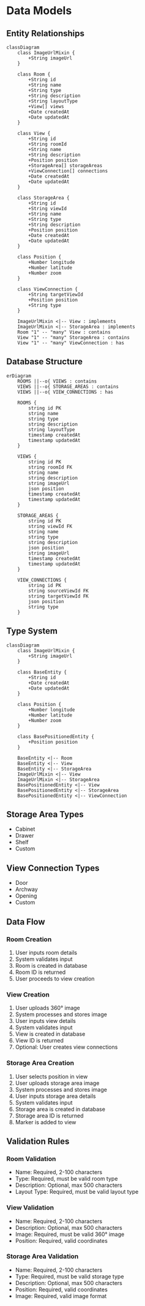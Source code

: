 # Data Models

## Entity Relationships

```mermaid
classDiagram
    class ImageUrlMixin {
        +String imageUrl
    }

    class Room {
        +String id
        +String name
        +String type
        +String description
        +String layoutType
        +View[] views
        +Date createdAt
        +Date updatedAt
    }

    class View {
        +String id
        +String roomId
        +String name
        +String description
        +Position position
        +StorageArea[] storageAreas
        +ViewConnection[] connections
        +Date createdAt
        +Date updatedAt
    }

    class StorageArea {
        +String id
        +String viewId
        +String name
        +String type
        +String description
        +Position position
        +Date createdAt
        +Date updatedAt
    }

    class Position {
        +Number longitude
        +Number latitude
        +Number zoom
    }

    class ViewConnection {
        +String targetViewId
        +Position position
        +String type
    }

    ImageUrlMixin <|-- View : implements
    ImageUrlMixin <|-- StorageArea : implements
    Room "1" -- "many" View : contains
    View "1" -- "many" StorageArea : contains
    View "1" -- "many" ViewConnection : has
```

## Database Structure

```mermaid
erDiagram
    ROOMS ||--o{ VIEWS : contains
    VIEWS ||--o{ STORAGE_AREAS : contains
    VIEWS ||--o{ VIEW_CONNECTIONS : has

    ROOMS {
        string id PK
        string name
        string type
        string description
        string layoutType
        timestamp createdAt
        timestamp updatedAt
    }

    VIEWS {
        string id PK
        string roomId FK
        string name
        string description
        string imageUrl
        json position
        timestamp createdAt
        timestamp updatedAt
    }

    STORAGE_AREAS {
        string id PK
        string viewId FK
        string name
        string type
        string description
        json position
        string imageUrl
        timestamp createdAt
        timestamp updatedAt
    }

    VIEW_CONNECTIONS {
        string id PK
        string sourceViewId FK
        string targetViewId FK
        json position
        string type
    }
```

## Type System

```mermaid
classDiagram
    class ImageUrlMixin {
        +String imageUrl
    }

    class BaseEntity {
        +String id
        +Date createdAt
        +Date updatedAt
    }

    class Position {
        +Number longitude
        +Number latitude
        +Number zoom
    }

    class BasePositionedEntity {
        +Position position
    }

    BaseEntity <|-- Room
    BaseEntity <|-- View
    BaseEntity <|-- StorageArea
    ImageUrlMixin <|-- View
    ImageUrlMixin <|-- StorageArea
    BasePositionedEntity <|-- View
    BasePositionedEntity <|-- StorageArea
    BasePositionedEntity <|-- ViewConnection
```

## Storage Area Types
- Cabinet
- Drawer
- Shelf
- Custom

## View Connection Types
- Door
- Archway
- Opening
- Custom

## Data Flow

### Room Creation
1. User inputs room details
2. System validates input
3. Room is created in database
4. Room ID is returned
5. User proceeds to view creation

### View Creation
1. User uploads 360° image
2. System processes and stores image
3. User inputs view details
4. System validates input
5. View is created in database
6. View ID is returned
7. Optional: User creates view connections

### Storage Area Creation
1. User selects position in view
2. User uploads storage area image
3. System processes and stores image
4. User inputs storage area details
5. System validates input
6. Storage area is created in database
7. Storage area ID is returned
8. Marker is added to view

## Validation Rules

### Room Validation
- Name: Required, 2-100 characters
- Type: Required, must be valid room type
- Description: Optional, max 500 characters
- Layout Type: Required, must be valid layout type

### View Validation
- Name: Required, 2-100 characters
- Description: Optional, max 500 characters
- Image: Required, must be valid 360° image
- Position: Required, valid coordinates

### Storage Area Validation
- Name: Required, 2-100 characters
- Type: Required, must be valid storage type
- Description: Optional, max 500 characters
- Position: Required, valid coordinates
- Image: Required, valid image format 